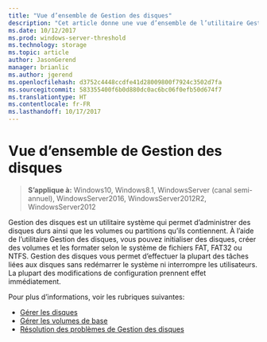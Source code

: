 ```yaml
---
title: "Vue d’ensemble de Gestion des disques"
description: "Cet article donne une vue d’ensemble de l’utilitaire Gestion des disques"
ms.date: 10/12/2017
ms.prod: windows-server-threshold
ms.technology: storage
ms.topic: article
author: JasonGerend
manager: brianlic
ms.author: jgerend
ms.openlocfilehash: d3752c4448ccdfe41d28009800f7924c3502d7fa
ms.sourcegitcommit: 583355400f6b0d880dc0ac6bc06f0efb50d674f7
ms.translationtype: HT
ms.contentlocale: fr-FR
ms.lasthandoff: 10/17/2017
---
```

# <a name="overview-of-disk-management"></a>Vue d’ensemble de Gestion des disques

> **S’applique à:** Windows10, Windows8.1, WindowsServer (canal semi-annuel), WindowsServer2016, WindowsServer2012R2, WindowsServer2012

Gestion des disques est un utilitaire système qui permet d’administrer des disques durs ainsi que les volumes ou partitions qu’ils contiennent. À l’aide de l’utilitaire Gestion des disques, vous pouvez initialiser des disques, créer des volumes et les formater selon le système de fichiers FAT, FAT32 ou NTFS. Gestion des disques vous permet d’effectuer la plupart des tâches liées aux disques sans redémarrer le système ni interrompre les utilisateurs. La plupart des modifications de configuration prennent effet immédiatement.

Pour plus d’informations, voir les rubriques suivantes:

-   [Gérer les disques](manage-disks.md)
-   [Gérer les volumes de base](manage-basic-volumes.md)
-   [Résolution des problèmes de Gestion des disques](troubleshooting-disk-management.md)
